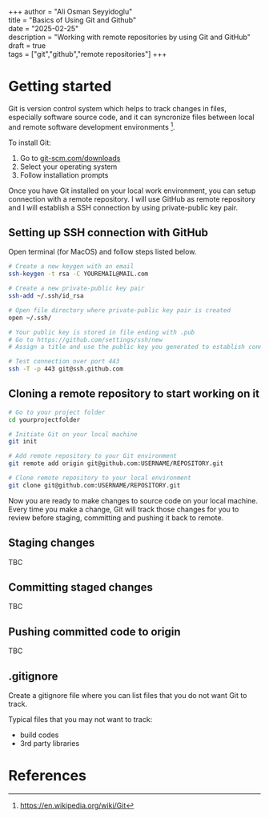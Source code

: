 +++
author = "Ali Osman Seyyidoglu"  
title = "Basics of Using Git and Github"  
date = "2025-02-25"  
description = "Working with remote repositories by using Git and GitHub"  
draft = true  
tags = ["git","github","remote repositories"]
+++

# Getting started

Git is version control system which helps to track changes in files, especially software source code, and it can syncronize files between local and remote software development environments [^1].

To install Git:
1. Go to [git-scm.com/downloads](https://git-scm.com/downloads)
2. Select your operating system
3. Follow installation prompts

Once you have Git installed on your local work environment, you can setup connection with a remote repository. I will use GitHub as remote repository and I will establish a SSH connection by using private-public key pair.

## Setting up SSH connection with GitHub

Open terminal (for MacOS) and follow steps listed below.

```bash
# Create a new keygen with an email
ssh-keygen -t rsa -C YOUREMAIL@MAIL.com

# Create a new private-public key pair
ssh-add ~/.ssh/id_rsa

# Open file directory where private-public key pair is created
open ~/.ssh/

# Your public key is stored in file ending with .pub
# Go to https://github.com/settings/ssh/new
# Assign a title and use the public key you generated to establish connection.

# Test connection over port 443
ssh -T -p 443 git@ssh.github.com
```

## Cloning a remote repository to start working on it 
```bash
# Go to your project folder
cd yourprojectfolder

# Initiate Git on your local machine
git init

# Add remote repository to your Git environment
git remote add origin git@github.com:USERNAME/REPOSITORY.git

# Clone remote repository to your local environment
git clone git@github.com:USERNAME/REPOSITORY.git
```

Now you are ready to make changes to source code on your local machine. Every time you make a change, Git will track those changes for you to review before staging, committing and pushing it back to remote.

## Staging changes

TBC

## Committing staged changes

TBC

## Pushing committed code to origin

TBC

## .gitignore
Create a gitignore file where you can list files that you do not want Git to track.

Typical files that you may not want to track:
- build codes
- 3rd party libraries

# References
[^1]: https://en.wikipedia.org/wiki/Git